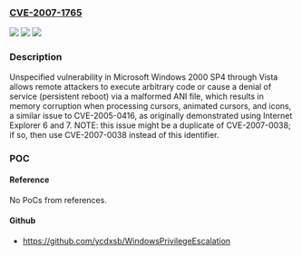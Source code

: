 ### [CVE-2007-1765](https://cve.mitre.org/cgi-bin/cvename.cgi?name=CVE-2007-1765)
![](https://img.shields.io/static/v1?label=Product&message=n%2Fa&color=blue)
![](https://img.shields.io/static/v1?label=Version&message=n%2Fa&color=blue)
![](https://img.shields.io/static/v1?label=Vulnerability&message=n%2Fa&color=brighgreen)

### Description

Unspecified vulnerability in Microsoft Windows 2000 SP4 through Vista allows remote attackers to execute arbitrary code or cause a denial of service (persistent reboot) via a malformed ANI file, which results in memory corruption when processing cursors, animated cursors, and icons, a similar issue to CVE-2005-0416, as originally demonstrated using Internet Explorer 6 and 7.  NOTE: this issue might be a duplicate of CVE-2007-0038; if so, then use CVE-2007-0038 instead of this identifier.

### POC

#### Reference
No PoCs from references.

#### Github
- https://github.com/ycdxsb/WindowsPrivilegeEscalation

